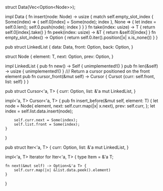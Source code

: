 struct Data(Vec<Option<Node<T>>>);

impl<T> Data<T> {
    fn insert(node: Node<T>) -> usize {
        match self.empty_slot_index {
            Some(index) => {
                self.0[index] = Some(node);
                index
            },
            None => {
                let index = self.0.len();
                self.0.push(node);
                index
            }
        }
    }
    fn take(index: usize) -> T {
        return self.0[index].take()
    }
    fn peek(index: usize) -> &T {
        return &self.0[index]
    }
    fn empty_slot_index() -> Option<usize> {
        return self.0.iter().position(|x| x.is_none())
    }
}

pub struct LinkedList {
    data: Data<T>,
    front: Option<usize>,
    back: Option<usize>,
}

struct Node {
    element: T,
    next: Option<usize>,
    prev: Option<usize>,
}

impl<T> LinkedList<T> {
    pub fn new() -> Self {
        unimplemented!()
    }
    pub fn len(&self) -> usize {
        unimplemented!()
    }
    /// Return a cursor positioned on the front element
    pub fn cursor_front(&mut self) -> Cursor<T> {
        Cursot {curr: self.front, list: self}
    }
}


pub struct Cursor<'a, T> {
    curr: Option<usize>,
    list: &'a mut LinkedList,
}

impl<'a, T> Cursor<'a, T> {
    pub fn insert_before(&mut self, element: T) {
        let node = Node{
            element,
            next: self.curr.map(|x| x.next),
            prev: self.curr,
        };
        let index = self.list.data.insert(node);
        
        self.curr.next = Some(index);
        self.list.front = Some(index);
    }
}


pub struct Iter<'a, T> {
    curr: Option<usize>, 
    list: &'a mut LinkedList,
}

impl<'a, T> Iterator for Iter<'a, T> {
    type Item = &'a T;

    fn next(&mut self) -> Option<&'a T> {
        self.curr.map(|x| &list.data.peek().element)
    }
}